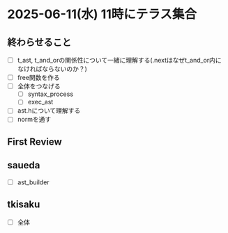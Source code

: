 # 2025-06-11(水) 11時にテラス集合

## 終わらせること
- [ ]  t_ast, t_and_orの関係性について一緒に理解する(.nextはなぜt_and_or内になければならないのか？)
- [ ]  free関数を作る
- [ ]  全体をつなげる
    - [ ]  syntax_process
    - [ ]  exec_ast
- [ ]  ast.hについて理解する
- [ ]  normを通す
## First Review

## saueda

- [ ] ast_builder

## tkisaku

- [ ] 全体


